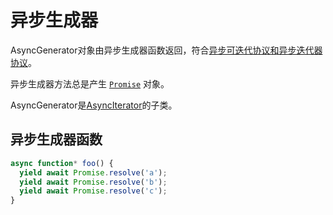# 异步生成器
AsyncGenerator对象由异步生成器函数返回，符合[异步可迭代协议和异步迭代器协议](./AsyncIterator#异步可迭代协议)。

异步生成器方法总是产生 [`Promise`](./Promise) 对象。

AsyncGenerator是[AsyncIterator](./AsyncIterator)的子类。

## 异步生成器函数
```javascript
async function* foo() {
  yield await Promise.resolve('a');
  yield await Promise.resolve('b');
  yield await Promise.resolve('c');
}
```


